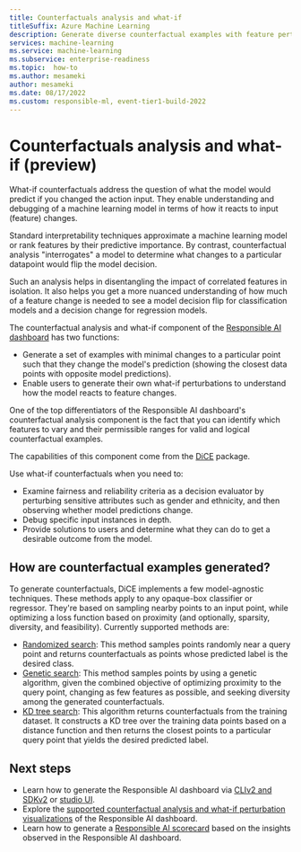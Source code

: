 ```yaml
---
title: Counterfactuals analysis and what-if
titleSuffix: Azure Machine Learning
description: Generate diverse counterfactual examples with feature perturbations to see minimal changes required to achieve desired prediction with the Responsible AI dashboard's integration of DiCE machine learning.
services: machine-learning
ms.service: machine-learning
ms.subservice: enterprise-readiness
ms.topic:  how-to
ms.author: mesameki
author: mesameki
ms.date: 08/17/2022
ms.custom: responsible-ml, event-tier1-build-2022
---
```


# Counterfactuals analysis and what-if (preview)

What-if counterfactuals address the question of what the model would predict if you changed the action input. They enable understanding and debugging of a machine learning model in terms of how it reacts to input (feature) changes. 

Standard interpretability techniques approximate a machine learning model or rank features by their predictive importance. By contrast, counterfactual analysis "interrogates" a model to determine what changes to a particular datapoint would flip the model decision. 

Such an analysis helps in disentangling the impact of correlated features in isolation. It also helps you get a more nuanced understanding of how much of a feature change is needed to see a model decision flip for classification models and a decision change for regression models.

The counterfactual analysis and what-if component of the [Responsible AI dashboard](concept-responsible-ai-dashboard.md) has two functions:

- Generate a set of examples with minimal changes to a particular point such that they change the model's prediction (showing the closest data points with opposite model predictions).
- Enable users to generate their own what-if perturbations to understand how the model reacts to feature changes.

One of the top differentiators of the Responsible AI dashboard's counterfactual analysis component is the fact that you can identify which features to vary and their permissible ranges for valid and logical counterfactual examples.

The capabilities of this component come from the [DiCE](https://github.com/interpretml/DiCE) package. 

Use what-if counterfactuals when you need to:

- Examine fairness and reliability criteria as a decision evaluator by perturbing sensitive attributes such as gender and ethnicity, and then observing whether model predictions change.
- Debug specific input instances in depth.
- Provide solutions to users and determine what they can do to get a desirable outcome from the model.

## How are counterfactual examples generated?

To generate counterfactuals, DiCE implements a few model-agnostic techniques. These methods apply to any opaque-box classifier or regressor. They're based on sampling nearby points to an input point, while optimizing a loss function based on proximity (and optionally, sparsity, diversity, and feasibility). Currently supported methods are:

- [Randomized search](http://interpret.ml/DiCE/notebooks/DiCE_model_agnostic_CFs.html#1.-Independent-random-sampling-of-features): This method samples points randomly near a query point and returns counterfactuals as points whose predicted label is the desired class.
- [Genetic search](http://interpret.ml/DiCE/notebooks/DiCE_model_agnostic_CFs.html#2.-Genetic-Algorithm): This method samples points by using a genetic algorithm, given the combined objective of optimizing proximity to the query point, changing as few features as possible, and seeking diversity among the generated counterfactuals.
- [KD tree search](http://interpret.ml/DiCE/notebooks/DiCE_model_agnostic_CFs.html#3.-Querying-a-KD-Tree): This algorithm returns counterfactuals from the training dataset. It constructs a KD tree over the training data points based on a distance function and then returns the closest points to a particular query point that yields the desired predicted label.

## Next steps

- Learn how to generate the Responsible AI dashboard via [CLIv2 and SDKv2](how-to-responsible-ai-dashboard-sdk-cli.md) or [studio UI](how-to-responsible-ai-dashboard-ui.md).
- Explore the [supported counterfactual analysis and what-if perturbation visualizations](how-to-responsible-ai-dashboard.md#counterfactual-what-if) of the Responsible AI dashboard.
- Learn how to generate a [Responsible AI scorecard](how-to-responsible-ai-scorecard.md) based on the insights observed in the Responsible AI dashboard.

